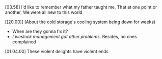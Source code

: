 [03.58] I'd like to remember what my father taught me, 
That at one point or another, We were all new to this world

[[20.00]] (About the cold storage's cooling system being down for weeks)
- When are they gonna fix it?
- *Livestock management got other problems.* Besides, no ones complained

[01.04.00] These violent delights have violent ends